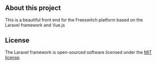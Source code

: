 

## About this project

This is a beautiful front end for the Freeswitch platform based on the Laravel framework and Vue.js 


## License

The Laravel framework is open-sourced software licensed under the [MIT license](https://opensource.org/licenses/MIT).
